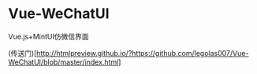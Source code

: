 # Vue-WeChatUI
Vue.js+MintUI仿微信界面

(传送门)[http://htmlpreview.github.io/?https://github.com/legolas007/Vue-WeChatUI/blob/master/index.html]
